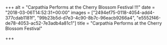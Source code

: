 +++
alt = "Carpathia Performs at the Cherry Blossom Festival !!!"
date = "2018-03-06T14:52:31+00:00"
images = ["2494ef75-0118-4054-add4-377cdab1181f", "99b23b5d-d7e3-4c90-8b7c-96eacb9266a4", "e5552f46-de78-4053-ac52-7e3adb4a81c1"]
title = "Carpathia Performs at the Cherry Blossom Festival"

+++

